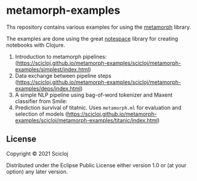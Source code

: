 # metamorph-examples

Ths repository contains various examples for using the [metamorph](https://github.com/scicloj/metamorph) library.

The examples are done using the great [notespace](https://github.com/scicloj/notespace) library for creating notebooks with Clojure.

1. Introduction to metamorph pipelines: (https://scicloj.github.io/metamorph-examples/scicloj/metamorph-examples/simplest/index.html)
2. Data exchange between pipeline steps
(https://scicloj.github.io/metamorph-examples/scicloj/metamorph-examples/deps/index.html)
3. A simple NLP pipeline using bag-of-word tokenizer and Maxent classifier from Smile:
4. Prediction survival of titatnic. Uses `metamorph.ml` for evaluation and selection of models
(https://scicloj.github.io/metamorph-examples/scicloj/metamorph-examples/titanic/index.html)

## License

Copyright © 2021 Scicloj

Distributed under the Eclipse Public License either version 1.0 or (at
your option) any later version.
